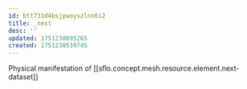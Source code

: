 ```yaml
---
id: btt731d4bsjpwoyszlnn6i2
title: _next
desc: ''
updated: 1751238695265
created: 1751238539745
---
```


Physical manifestation of [[sflo.concept.mesh.resource.element.next-dataset]]